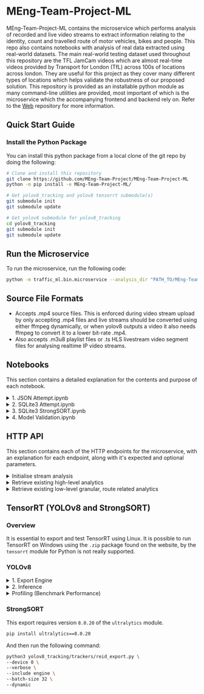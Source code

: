 # MEng-Team-Project-ML

MEng-Team-Project-ML contains the microservice which performs analysis 
of recorded and live video streams to extract information relating to 
the identity, count and travelled route of motor vehicles, bikes and 
people. This repo also contains notebooks with analysis of real data 
extracted using real-world datasets. The main real-world testing dataset 
used throughout this repository are the TFL JamCam videos which are 
almost real-time videos provided by Transport for London (TfL) across 
100s of locations across london. They are useful for this project as 
they cover many different types of locations which helps validate the 
robustness of our proposed solution. This repository is provided 
as an installable python module as many command-line utilities are 
provided, most important of which is the microservice which the 
accompanying frontend and backend rely on. 
Refer to the [Web](https://github.com/MEng-Team-Project/MEng-Team-Project-Web)
repository for more information.

## Quick Start Guide

### Install the Python Package

You can install this python package from a local clone of the git repo by
doing the following:

```bash
# Clone and install this repository
git clone https://github.com/MEng-Team-Project/MEng-Team-Project-ML
python -m pip install -e MEng-Team-Project-ML/

# Get yolov8_tracking and yolov8 tensorrt submodule(s)
git submodule init
git submodule update

# Get yolov8 submodule for yolov8_tracking
cd yolov8_tracking
git submodule init
git submodule update
```

## Run the Microservice

To run the microservice, run the following code:

```bash
python -m traffic_ml.bin.microservice --analysis_dir "PATH_TO/MEng-Team-Project-Web/server/analysis"
```

## Source File Formats

- Accepts .mp4 source files. This is enforced during video stream
  upload by only accepting .mp4 files and live streams should be converted
  using either ffmpeg dynamically, or when yolov8 outputs a video it
  also needs ffmpeg to convert it to a lower bit-rate .mp4.
- Also accepts .m3u8 playlist files or .ts HLS livestream video segment files
  for analysing realtime IP video streams.

## Notebooks

This section contains a detailed explanation for the contents and purpose
of each notebook.

<details><summary>1. JSON Attempt.ipynb</summary>

Analysis of the initial JSON files produced
in the original draft version of our proposed model. Notebook contains
code used to determine road routes, code used to calculate counts of
object types along routes, etc.

</details>

<details><summary>2. SQLite3 Attempt.ipynb</summary>

Changed recording of analytics from YOLOv7
and ClassySORT to use SQLite3 as the recorded format. This saved
information was extremely raw and ill conceived as it required
complex and difficult post-processing to get any kind of useful
information from.

</details>

<details><summary>3. SQLite3 StrongSORT.ipynb</summary>

Switched from YOLOv7 to YOLOv8 and
switched object tracking algorithm from SORT to StrongSORT which
gigantically improves performance. StrongSORT has a lower IDs
(identity switching) rate compared to SORT of 4470 compared to
1066, respectively on MOT20 [ref](https://github.com/dyhBUPT/StrongSORT).
This means that the SORT algorithm is identifying 4.19x more objects
than StrongSORT so it's association between detections and tracking
the same object across time is highly unstable.

</details>

<details><summary>4. Model Validation.ipynb</summary>

Contains a demonstration of how to validate
the predictions (pred) of our ML pipeline against ground truth (GT) annotations.
GT and pred data converted to MOT16 format and formally evaluated and compared
using `motmetrics` lib.

</details>

## HTTP API

This section contains each of the HTTP endpoints for the microservice,
with an explanation for each endpoint, along with it's expected and
optional parameters.

<details><summary>Initialise stream analysis</summary>

POST: `http://localhost:6000/api/init` 
```
   Body Parameters: 
   stream - Absolute video stream path
```

</details>

<details><summary>Retrieve existing high-level analytics</summary>

POST: `http://localhost:6000/api/analysis`
```
   Body Parameters: 
   stream  - Stream ID to get data for. 
   raw     - (Optional) Provide the raw detection information in the result 
   start   - (Optional) Start frame 
   end     - (Optional) End frame 
   classes - (Optional) List of COCO class labels to filter detections by 
   trk_fmt - (Optional) Either `first_last` or `entire`. This will either 
             include the first and last anchor points for an object in the 
             route, or it will include the entire route for the requested 
             portion of the video. By default, returns `first_last`
```

</details>

<details><summary>Retrieve existing low-level granular, route related analytics</summary>

POST: `http://localhost:6000/api/routes` 
```
   Body Parameters: 
   stream  - Stream ID to get data for. 
   regions - Route region polygon information 
   start   - (Optional) Start frame 
   end     - (Optional) End frame 
   classes - (Optional) List of COCO class labels to filter detections by
```

</details>

## TensorRT (YOLOv8 and StrongSORT)

### Overview

It is essential to export and test TensorRT using Linux.
It is possible to run TensorRT on Windows using the `.zip` package found
on the website, by the `tensorrt` module for Python is not really supported.

### YOLOv8

<details><summary>1. Export Engine</summary>

To export a model, use this command to export the PyTorch .pt model
to ONNX format .onnx:

```bash
python3 YOLOv8-TensorRT/export-det.py \
--weights yolov8l.pt \
--iou-thres 0.65 \
--conf-thres 0.25 \
--topk 100 \
--opset 11 \
--sim \
--input-shape 32 3 640 640 \
--device cuda:0
```

Then you need to build a TensorRT engine with static settings which
will perform inference later. The execution device also needs to be
fixed here (GPU or CPU).

```bash
python3 YOLOv8-TensorRT/build.py \
--weights yolov8l.onnx \
--iou-thres 0.65 \
--conf-thres 0.25 \
--topk 100 \
--fp16  \
--input-shape 32 3 640 640 \
--device cuda:0
```

</details>

<details><summary>2. Inference</summary>

To test run inference of the detection model and get timing profiling data,
run the following command:

```bash
python3 YOLOv8-TensorRT/infer-det-para.py \
--engine yolov8l.engine \
--source vid \
--batch-size 32
```

</details>

<details><summary>Profiling (Benchmark Performance)</summary>

To profile every single component of the TensorRT engine with an existing
model, run the following command:

```bash
python3 YOLOv8-TensorRT/trt-profile.py --engine yolov8s.engine --device cuda:0
```

</details>

### StrongSORT

This export requires version `8.0.20` of the `ultralytics` module.

```bash
pip install ultralytics==8.0.20
```

And then run the following command:

```bash
python3 yolov8_tracking/trackers/reid_export.py \
--device 0 \
--verbose \
--include engine \
--batch-size 32 \
--dynamic
```